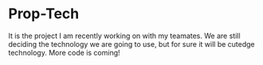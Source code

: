 # Prop-Tech
It is the project I am recently working on with my teamates.
We are still deciding the technology we are going to use, but for sure it will be cutedge technology.
More code is coming!

